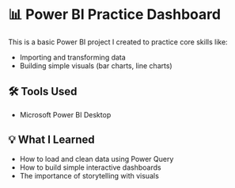 # 📊 Power BI Practice Dashboard

This is a basic Power BI project I created to practice core skills like:

- Importing and transforming data
- Building simple visuals (bar charts, line charts)

## 🛠 Tools Used
- Microsoft Power BI Desktop

## 💡 What I Learned
- How to load and clean data using Power Query
- How to build simple interactive dashboards
- The importance of storytelling with visuals
